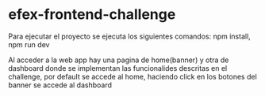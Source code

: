 # efex-frontend-challenge

Para ejecutar el proyecto se ejecuta los siguientes comandos:
    npm install,
    npm run dev


Al acceder a la web app hay una pagina de home(banner) y otra de dashboard donde se implementan las funcionalides descritas en el challenge, por default se accede al home, haciendo click en los botones del banner se accede al dashboard